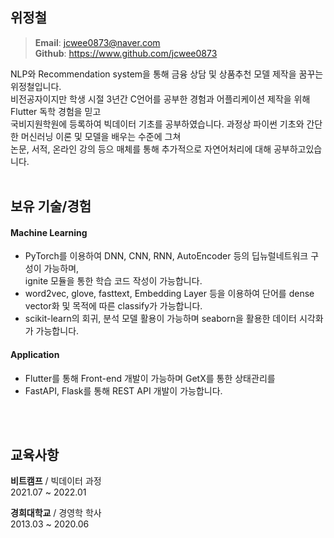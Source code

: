 ## 위정철
> **Email**: jcwee0873@naver.com\
> **Github**: https://www.github.com/jcwee0873
   
NLP와 Recommendation system을 통해 금융 상담 및 상품추천 모델 제작을 꿈꾸는 위정철입니다.\
비전공자이지만 학생 시절 3년간 C언어를 공부한 경험과 어플리케이션 제작을 위해 Flutter 독학 경험을 믿고\
국비지원학원에 등록하여 빅데이터 기초를 공부하였습니다. 과정상 파이썬 기초와 간단한 머신러닝 이론 및 모델을 배우는 수준에 그쳐\
논문, 서적, 온라인 강의 등으 매체를 통해 추가적으로 자연어처리에 대해 공부하고있습니다.
</br>
</br>
   
## 보유 기술/경험
#### Machine Learning
- PyTorch를 이용하여 DNN, CNN, RNN, AutoEncoder 등의 딥뉴럴네트워크 구성이 가능하며,\
  ignite 모듈을 통한 학습 코드 작성이 가능합니다.
- word2vec, glove, fasttext, Embedding Layer 등을 이용하여 단어를 dense vector화 및 목적에 따른 classify가 가능합니다.
- scikit-learn의 회귀, 분석 모델 활용이 가능하며 seaborn을 활용한 데이터 시각화가 가능합니다.

#### Application
- Flutter를 통해 Front-end 개발이 가능하며 GetX를 통한 상태관리를 
- FastAPI, Flask를 통해 REST API 개발이 가능합니다.   
</br>
</br>
   
   
## 교육사항   
__비트캠프__ / 빅데이터 과정   
2021.07 ~ 2022.01   
   
__경희대학교__ / 경영학 학사   
2013.03 ~ 2020.06
